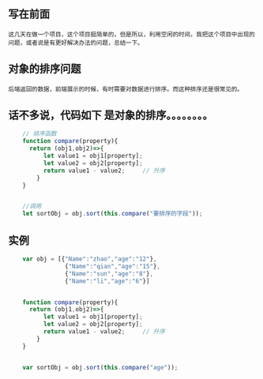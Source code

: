 ## 写在前面

    这几天在做一个项目，这个项目挺简单的，但是所以，利用空闲的时间，我把这个项目中出现的问题，或者说是有更好解决办法的问题，总结一下。

## 对象的排序问题

    后端返回的数据，前端展示的时候，有时需要对数据进行排序。而这种排序还是很常见的。

## 话不多说，代码如下   是对象的排序。。。。。。。。

```js
    // 排序函数
    function compare(property){
      return (obj1,obj2)=>{
          let value1 = obj1[property];
          let value2 = obj2[property];
          return value1 - value2;     // 升序
        }
    }


    //调用
    let sortObj = obj.sort(this.compare("要排序的字段"));
```

## 实例

```js
    var obj = [{"Name":"zhao","age":"12"},
                {"Name":"qian","age":"15"},
                {"Name":"sun","age":"8"},
                {"Name":"li","age":"6"}]


    function compare(property){
      return (obj1,obj2)=>{
          let value1 = obj1[property];
          let value2 = obj2[property];
          return value1 - value2;     // 升序
        }
    }


    var sortObj = obj.sort(this.compare("age"));
```